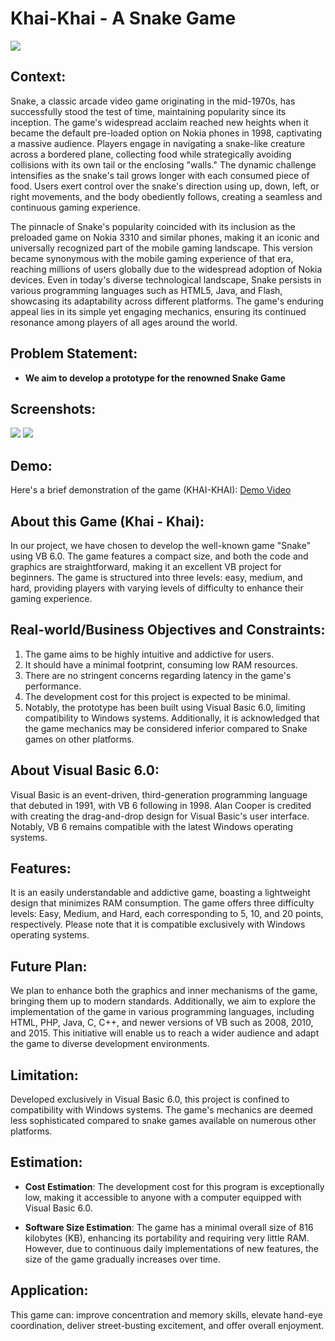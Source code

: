 # Khai-Khai - A Snake Game

![](https://i.imgur.com/L7M3yeO.png)

## Context:

Snake, a classic arcade video game originating in the mid-1970s, has successfully stood the test of time, maintaining popularity since its inception. The game's widespread acclaim reached new heights when it became the default pre-loaded option on Nokia phones in 1998, captivating a massive audience. Players engage in navigating a snake-like creature across a bordered plane, collecting food while strategically avoiding collisions with its own tail or the enclosing "walls." The dynamic challenge intensifies as the snake's tail grows longer with each consumed piece of food. Users exert control over the snake's direction using up, down, left, or right movements, and the body obediently follows, creating a seamless and continuous gaming experience.

The pinnacle of Snake's popularity coincided with its inclusion as the preloaded game on Nokia 3310 and similar phones, making it an iconic and universally recognized part of the mobile gaming landscape. This version became synonymous with the mobile gaming experience of that era, reaching millions of users globally due to the widespread adoption of Nokia devices. Even in today's diverse technological landscape, Snake persists in various programming languages such as HTML5, Java, and Flash, showcasing its adaptability across different platforms. The game's enduring appeal lies in its simple yet engaging mechanics, ensuring its continued resonance among players of all ages around the world.

## Problem Statement:

 - **We aim to develop a prototype for the renowned Snake Game**

## Screenshots:

![](https://i.imgur.com/5T8iOTz.png)
![](https://i.imgur.com/QWIDShb.png)

## Demo:

Here's a brief demonstration of the game (KHAI-KHAI): [Demo Video](https://www.youtube.com/watch?v=f3yzAGWisMg)

## About this Game (Khai - Khai):

In our project, we have chosen to develop the well-known game "Snake" using VB 6.0. The game features a compact size, and both the code and graphics are straightforward, making it an excellent VB project for beginners. The game is structured into three levels: easy, medium, and hard, providing players with varying levels of difficulty to enhance their gaming experience.

## Real-world/Business Objectives and Constraints:

1. The game aims to be highly intuitive and addictive for users.
2. It should have a minimal footprint, consuming low RAM resources.
3. There are no stringent concerns regarding latency in the game's performance.
4. The development cost for this project is expected to be minimal.
5. Notably, the prototype has been built using Visual Basic 6.0, limiting compatibility to Windows systems. Additionally, it is acknowledged that the game mechanics may be considered inferior compared to Snake games on other platforms.

## About Visual Basic 6.0:

Visual Basic is an event-driven, third-generation programming language that debuted in 1991, with VB 6 following in 1998. Alan Cooper is credited with creating the drag-and-drop design for Visual Basic's user interface. Notably, VB 6 remains compatible with the latest Windows operating systems.


## Features:

It is an easily understandable and addictive game, boasting a lightweight design that minimizes RAM consumption. The game offers three difficulty levels: Easy, Medium, and Hard, each corresponding to 5, 10, and 20 points, respectively. Please note that it is compatible exclusively with Windows operating systems.

## Future Plan:

We plan to enhance both the graphics and inner mechanisms of the game, bringing them up to modern standards. Additionally, we aim to explore the implementation of the game in various programming languages, including HTML, PHP, Java, C, C++, and newer versions of VB such as 2008, 2010, and 2015. This initiative will enable us to reach a wider audience and adapt the game to diverse development environments.

## Limitation:

Developed exclusively in Visual Basic 6.0, this project is confined to compatibility with Windows systems. The game's mechanics are deemed less sophisticated compared to snake games available on numerous other platforms.

## Estimation:

- **Cost Estimation**: The development cost for this program is exceptionally low, making it accessible to anyone with a computer equipped with Visual Basic 6.0.

- **Software Size Estimation**: The game has a minimal overall size of 816 kilobytes (KB), enhancing its portability and requiring very little RAM. However, due to continuous daily implementations of new features, the size of the game gradually increases over time.

## Application:

This game can: improve concentration and memory skills, elevate hand-eye coordination, deliver street-busting excitement, and offer overall enjoyment.
